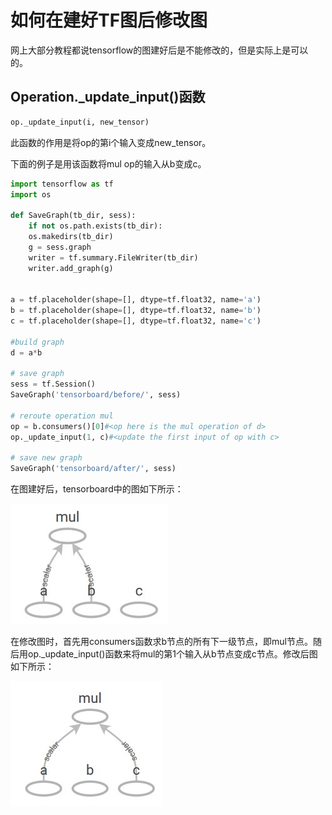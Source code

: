 # 如何在建好TF图后修改图

网上大部分教程都说tensorflow的图建好后是不能修改的，但是实际上是可以的。

## Operation._update_input()函数
```python
op._update_input(i, new_tensor)
```

此函数的作用是将op的第i个输入变成new_tensor。

下面的例子是用该函数将mul op的输入从b变成c。
```python
import tensorflow as tf
import os

def SaveGraph(tb_dir, sess):
    if not os.path.exists(tb_dir):
    os.makedirs(tb_dir)
    g = sess.graph
    writer = tf.summary.FileWriter(tb_dir)
    writer.add_graph(g)
  
    
a = tf.placeholder(shape=[], dtype=tf.float32, name='a')
b = tf.placeholder(shape=[], dtype=tf.float32, name='b')
c = tf.placeholder(shape=[], dtype=tf.float32, name='c')

#build graph  
d = a*b

# save graph
sess = tf.Session()
SaveGraph('tensorboard/before/', sess)

# reroute operation mul
op = b.consumers()[0]#<op here is the mul operation of d>
op._update_input(1, c)#<update the first input of op with c>

# save new graph
SaveGraph('tensorboard/after/', sess)
```

在图建好后，tensorboard中的图如下所示：

![reroute之前](https://github.com/xiaoke0515/xiaoke0515.github.io/blob/master/content/Tensorflow/1-figure_before.jpg)

在修改图时，首先用consumers函数求b节点的所有下一级节点，即mul节点。随后用op._update_input()函数来将mul的第1个输入从b节点变成c节点。修改后图如下所示：

![reroute之后](https://github.com/xiaoke0515/xiaoke0515.github.io/blob/master/content/Tensorflow/1-figure_after.jpg)


